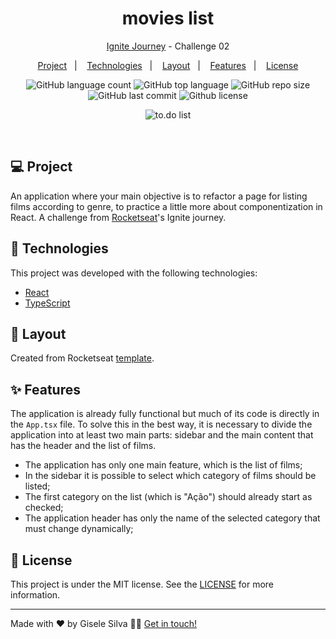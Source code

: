 <h1 align="center">
  movies list
</h1>

<p align="center">
  <a href="https://github.com/gisabernardess/ignite-reactjs" rel="nofollow">Ignite Journey</a> - Challenge 02
</p>

<p align="center">
  <a href="#-project">Project</a>&nbsp;&nbsp;&nbsp;|&nbsp;&nbsp;&nbsp;
  <a href="#-technologies">Technologies</a>&nbsp;&nbsp;&nbsp;|&nbsp;&nbsp;&nbsp;
  <a href="#-layout">Layout</a>&nbsp;&nbsp;&nbsp;|&nbsp;&nbsp;&nbsp;
  <a href="#-features">Features</a>&nbsp;&nbsp;&nbsp;|&nbsp;&nbsp;&nbsp;
  <a href="#-license">License</a>
</p>

<p align="center">
  <img alt="GitHub language count" src="https://img.shields.io/github/languages/count/gisabernardess/movies-list">
  
  <img alt="GitHub top language" src="https://img.shields.io/github/languages/top/gisabernardess/movies-list">
  
  <img alt="GitHub repo size" src="https://img.shields.io/github/repo-size/gisabernardess/movies-list">
  
  <img alt="GitHub last commit" src="https://img.shields.io/github/last-commit/gisabernardess/movies-list">
  
  <img alt="Github license" src="https://img.shields.io/github/license/gisabernardess/movies-list">
</p>

<p align="center">
  <img alt="to.do list" src="/">
</p>

<br/>

## 💻 Project

An application where your main objective is to refactor a page for listing films according to genre, to practice a little more about componentization in React. A challenge from [Rocketseat](https://rocketseat.com.br/)'s Ignite journey. 

## 🚀 Technologies

This project was developed with the following technologies:

- [React](https://reactjs.org)
- [TypeScript](https://www.typescriptlang.org/)

## 🔖 Layout

Created from Rocketseat [template](https://github.com/rocketseat-education/ignite-template-componentizando-a-aplicacao).

## ✨ Features

The application is already fully functional but much of its code is directly in the <code>App.tsx</code> file. To solve this in the best way, it is necessary to divide the application into at least two main parts: sidebar and the main content that has the header and the list of films.

- The application has only one main feature, which is the list of films;
- In the sidebar it is possible to select which category of films should be listed;
- The first category on the list (which is "Ação") should already start as checked;
- The application header has only the name of the selected category that must change dynamically;

## 📄 License

This project is under the MIT license. See the [LICENSE](LICENSE.md) for more information.

---

Made with ♥ by Gisele Silva 👋🏻 [Get in touch!](https://www.linkedin.com/in/gisabernardess/)
